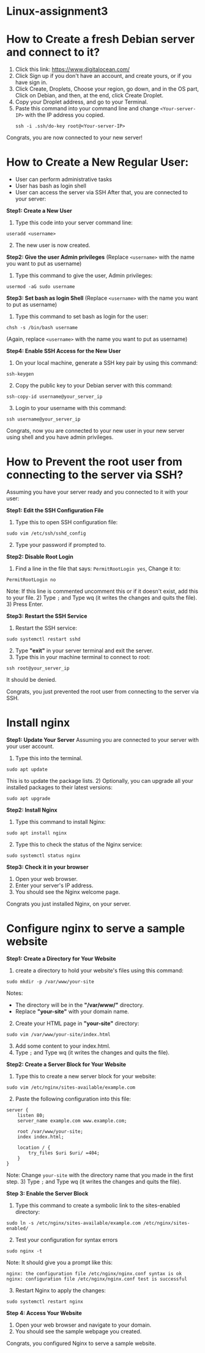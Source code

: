 # Linux-assignment3

# How to Create a fresh Debian server and connect to it?
1) Click this link: https://www.digitalocean.com/
2) Click Sign up if you don't have an account, and create yours, or if you have sign in.
3) Click Create, Droplets, Choose your region, go down, and in the OS part, Click on Debian, and then, at the end, click Create Droplet.
4) Copy your Droplet address, and go to your Terminal.
5) Paste this command into your command line and change ```<Your-server-IP>``` with the IP address you copied.
   ```
   ssh -i .ssh/do-key root@<Your-server-IP>
   ```
Congrats, you are now connected to your new server!


# How to Create a New Regular User:
   - User can perform administrative tasks
   - User has bash as login shell
   - User can access the server via SSH
After that, you are connected to your server:

**Step1: Create a New User** 
1) Type this code into your server command line:
```
useradd <username>
```
2) The new user is now created.

**Step2: Give the user Admin privileges**
(Replace ```<username>``` with the name you want to put as username)
1) Type this command to give the user, Admin privileges:
```
usermod -aG sudo username
```

**Step3: Set bash as login Shell**
(Replace ```<username>``` with the name you want to put as username)
1) Type this command to set bash as login for the user: 
```
chsh -s /bin/bash username
```
(Again, replace ```<username>``` with the name you want to put as username)




**Step4: Enable SSH Access for the New User**
1) On your local machine, generate a SSH key pair by using this command:
```
ssh-keygen
```
2) Copy the public key to your Debian server with this command:
```
ssh-copy-id username@your_server_ip
```
3) Login to your username with this command:
```
ssh username@your_server_ip 
```
Congrats, now you are connected to your new user in your new server using shell and you have admin privileges. 

# How to Prevent the root user from connecting to the server via SSH?
Assuming you have your server ready and you connected to it with your user: 

**Step1: Edit the SSH Configuration File**
1) Type this to open SSH configuration file:
```
sudo vim /etc/ssh/sshd_config
```
2) Type your password if prompted to.

**Step2: Disable Root Login**
1) Find a line in the file that says: ```PermitRootLogin yes```, Change it to:
```
PermitRootLogin no
```
Note: If this line is commented uncomment this or if it doesn't exist, add this to your file. 
2) Type ```;``` and Type wq (it writes the changes and quits the file).
3) Press Enter. 

**Step3: Restart the SSH Service**
1) Restart the SSH service:
```
sudo systemctl restart sshd
```
2) Type **"exit"** in your server terminal and exit the server.
3) Type this in your machine terminal to connect to root:
```
ssh root@your_server_ip
```
It should be denied.

Congrats, you just prevented the root user from connecting to the server via SSH.

# Install nginx

**Step1: Update Your Server**
Assuming you are connected to your server with your user account. 
1) Type this into the terminal.
```
sudo apt update
```
This is to update the package lists. 
2) Optionally, you can upgrade all your installed packages to their latest versions:
```
sudo apt upgrade
```

**Step2: Install Nginx**
1) Type this command to install Nginx:
```
sudo apt install nginx
```
2) Type this to check the status of the Nginx service:
```
sudo systemctl status nginx
```

**Step3: Check it in your browser**
1) Open your web browser.
2) Enter your server's IP address.
3) You should see the Nginx welcome page.

Congrats you just installed Nginx, on your server. 

# Configure nginx to serve a sample website

**Step1: Create a Directory for Your Website**
1) create a directory to hold your website's files using this command:
```
sudo mkdir -p /var/www/your-site
```
Notes:
   - The directory will be in the **"/var/www/"** directory. 
   - Replace **"your-site"** with your domain name.
2) Create your HTML page in **"your-site"** directory:
```
sudo vim /var/www/your-site/index.html
```
3) Add some content to your index.html.
4) Type ```;``` and Type wq (it writes the changes and quits the file).

**Step2: Create a Server Block for Your Website**
1) Type this to create a new server block for your website:
```
sudo vim /etc/nginx/sites-available/example.com
```
2) Paste the following configuration into this file:
```
server {
    listen 80;
    server_name example.com www.example.com;

    root /var/www/your-site;
    index index.html;

    location / {
        try_files $uri $uri/ =404;
    }
}
```
Note: Change ```your-site``` with the directory name that you made in the first step.
3) Type ```;``` and Type wq (it writes the changes and quits the file).

**Step 3: Enable the Server Block**
1) Type this command to create a symbolic link to the sites-enabled directory:
```
sudo ln -s /etc/nginx/sites-available/example.com /etc/nginx/sites-enabled/
```
2) Test your configuration for syntax errors
```
sudo nginx -t
```
Note: It should give you a prompt like this:
```
nginx: the configuration file /etc/nginx/nginx.conf syntax is ok
nginx: configuration file /etc/nginx/nginx.conf test is successful
```
3) Restart Nginx to apply the changes:
```
sudo systemctl restart nginx
```
**Step 4: Access Your Website**
1) Open your web browser and navigate to your domain.
2) You should see the sample webpage you created.

Congrats, you configured Nginx to serve a sample website. 






